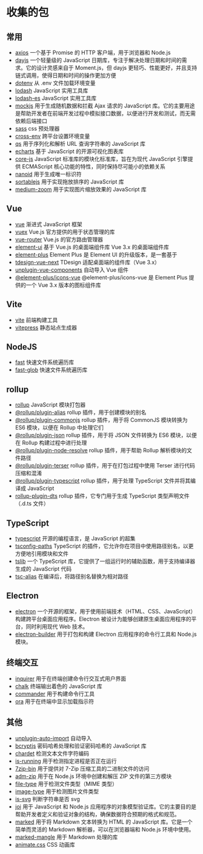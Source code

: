 # 收集的包

<!-- <collected-packages-list /> -->

## 常用

- [axios](https://www.npmjs.com/package/axios) 一个基于 Promise 的 HTTP 客户端，用于浏览器和 Node.js
- [dayjs](https://www.npmjs.com/package/dayjs) 一个轻量级的 JavaScript 日期库，专注于解决处理日期和时间的需求。它的设计灵感来自于 Moment.js，但 dayjs 更轻巧、性能更好，并且支持链式调用，使得日期和时间的操作更加方便
- [dotenv](https://www.npmjs.com/package/dotenv) 从 .env 文件加载环境变量
- [lodash](https://www.npmjs.com/package/lodash) JavaScript 实用工具库
- [lodash-es](https://www.npmjs.com/package/lodash-es) JavaScript 实用工具库
- [mockjs](https://www.npmjs.com/package/mockjs) 用于生成随机数据和拦截 Ajax 请求的 JavaScript 库。它的主要用途是帮助开发者在前端开发过程中模拟接口数据，以便进行开发和测试，而无需依赖后端接口
- [sass](https://www.npmjs.com/package/sass) css 预处理器
- [cross-env](https://www.npmjs.com/package/cross-env) 跨平台设置环境变量
- [qs](https://www.npmjs.com/package/qs) 用于序列化和解析 URL 查询字符串的 JavaScript 库
- [echarts](https://www.npmjs.com/package/echarts) 基于 JavaScript 的开源可视化图表库
- [core-js](https://www.npmjs.com/package/core-js) JavaScript 标准库的模块化标准库，旨在为现代 JavaScript 引擎提供 ECMAScript 核心功能的特性，同时保持尽可能小的依赖关系
- [nanoid](https://www.npmjs.com/package/nanoid) 用于生成唯一标识符
- [sortablejs](https://www.npmjs.com/package/sortablejs) 用于实现拖放排序的 JavaScript 库
- [medium-zoom](https://www.npmjs.com/package/medium-zoom) 用于实现图片缩放效果的 JavaScript 库

## Vue

- [vue](https://www.npmjs.com/package/vue) 渐进式 JavaScript 框架
- [vuex](https://www.npmjs.com/package/vuex) Vue.js 官方提供的用于状态管理的库
- [vue-router](https://www.npmjs.com/package/vue-router) Vue.js 的官方路由管理器
- [element-ui](https://www.npmjs.com/package/element-ui) 基于 Vue.js 的桌面端组件库 Vue 3.x 的桌面端组件库
- [element-plus](https://www.npmjs.com/package/element-plus) Element Plus 是 Element UI 的升级版本，是一套基于
- [tdesign-vue-next](https://www.npmjs.com/package/tdesign-vue-next) TDesign 适配桌面端的组件库（Vue 3.x）
- [unplugin-vue-components](https://www.npmjs.com/package/unplugin-vue-components) 自动导入 Vue 组件
- [@element-plus/icons-vue](https://www.npmjs.com/package/@element-plus/icons-vue) @element-plus/icons-vue 是 Element Plus 提供的一个 Vue 3.x 版本的图标组件库


## Vite

- [vite](https://www.npmjs.com/package/vite) 前端构建工具
- [vitepress](https://www.npmjs.com/package/vitepress) 静态站点生成器

## NodeJS

- [fast](https://www.npmjs.com/package/fast) 快速文件系统遍历库
- [fast-glob](https://www.npmjs.com/package/fast-glob) 快速文件系统遍历库

## rollup

- [rollup](https://www.npmjs.com/package/rollup) JavaScript 模块打包器
- [@rollup/plugin-alias](https://www.npmjs.com/package/@rollup/plugin-alias) rollup 插件，用于创建模块的别名
- [@rollup/plugin-commonjs](https://www.npmjs.com/package/@rollup/plugin-commonjs) rollup 插件，用于将 CommonJS 模块转换为 ES6 模块，以便在 Rollup 中处理它们
- [@rollup/plugin-json](https://www.npmjs.com/package/@rollup/plugin-json) rollup 插件，用于将 JSON 文件转换为 ES6 模块，以便在 Rollup 构建过程中进行处理
- [@rollup/plugin-node-resolve](https://www.npmjs.com/package/@rollup/plugin-node-resolve) rollup 插件，用于帮助 Rollup 解析模块的文件路径
- [@rollup/plugin-terser](https://www.npmjs.com/package/@rollup/plugin-terser) rollup 插件，用于在打包过程中使用 Terser 进行代码压缩和混淆
- [@rollup/plugin-typescript](https://www.npmjs.com/package/@rollup/plugin-typescript) rollup 插件，用于处理 TypeScript 文件并将其编译成 JavaScript
- [rollup-plugin-dts](https://www.npmjs.com/package/rollup-plugin-dts) rollup 插件，它专门用于生成 TypeScript 类型声明文件（.d.ts 文件）

## TypeScript

- [typescript](https://www.npmjs.com/package/typescript) 开源的编程语言，是 JavaScript 的超集
- [tsconfig-paths](https://www.npmjs.com/package/tsconfig-paths) TypeScript 的插件，它允许你在项目中使用路径别名，以更方便地引用模块和文件
- [tslib](https://www.npmjs.com/package/tslib) 一个 TypeScript 库，它提供了一组运行时的辅助函数，用于支持编译器生成的 JavaScript 代码
- [tsc-alias](https://www.npmjs.com/package/tsc-alias) 在编译后，将路径别名替换为相对路径

## Electron

- [electron](https://www.npmjs.com/package/electron) 一个开源的框架，用于使用前端技术（HTML、CSS、JavaScript）构建跨平台桌面应用程序。Electron 被设计为能够创建原生桌面应用程序的平台，同时利用现代 Web 技术。
- [electron-builder](https://www.npmjs.com/package/electron-builder) 用于打包和构建 Electron 应用程序的命令行工具和 Node.js 模块。

## 终端交互

- [inquirer](https://www.npmjs.com/package/inquirer) 用于在终端创建命令行交互式用户界面
- [chalk](https://www.npmjs.com/package/chalk) 终端输出着色的 JavaScript 库
- [commander](https://www.npmjs.com/package/commander) 用于构建命令行工具
- [ora](https://www.npmjs.com/package/ora) 用于在终端中显示加载指示符

## 其他

- [unplugin-auto-import](https://www.npmjs.com/package/unplugin-auto-import) 自动导入
- [bcryptjs](https://www.npmjs.com/package/bcryptjs) 密码哈希处理和验证密码哈希的 JavaScript 库
- [chardet](https://www.npmjs.com/package/chardet) 检测文本文件字符编码
- [is-running](https://www.npmjs.com/package/is-running) 用于检测指定进程是否正在运行
- [7zip-bin](https://www.npmjs.com/package/7zip-bin) 用于提供对 7-Zip 压缩工具的二进制文件的访问
- [adm-zip](https://www.npmjs.com/package/adm-zip) 用于在 Node.js 环境中创建和解压 ZIP 文件的第三方模块
- [file-type](https://www.npmjs.com/package/file-type) 用于检测文件类型（MIME 类型）
- [image-type](https://www.npmjs.com/package/image-type) 用于检测图片文件类型
- [is-svg](https://www.npmjs.com/package/is-svg) 判断字符串是否 svg
- [joi](https://www.npmjs.com/package/joi) 用于 JavaScript 和 Node.js 应用程序的对象模型验证库。它的主要目的是帮助开发者定义和验证对象的结构，确保数据符合预期的格式和规范。
- [marked](https://www.npmjs.com/package/marked) 用于将 Markdown 文本转换为 HTML 的 JavaScript 库。它是一个简单而灵活的 Markdown 解析器，可以在浏览器端和 Node.js 环境中使用。
- [marked-mangle](https://www.npmjs.com/package/marked-mangle) 用于 Markdown 处理的库
- [animate.css](https://www.npmjs.com/package/animate.css) CSS 动画库

